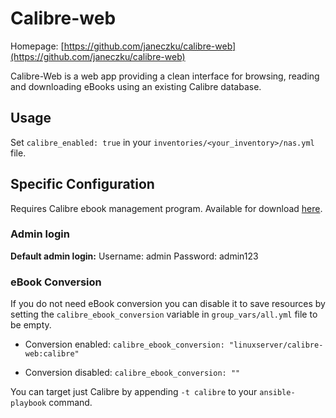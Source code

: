 # Calibre-web

Homepage:
[https://github.com/janeczku/calibre-web](https://github.com/janeczku/calibre-web)

Calibre-Web is a web app providing a clean interface for browsing, reading and
downloading eBooks using an existing Calibre database.

## Usage

Set `calibre_enabled: true` in your `inventories/<your_inventory>/nas.yml` file.

## Specific Configuration

Requires Calibre ebook management program. Available for download
[here](https://calibre-ebook.com/download).

### Admin login

**Default admin login:** Username: admin Password: admin123

### eBook Conversion

If you do not need eBook conversion you can disable it to save resources by setting the
`calibre_ebook_conversion` variable in `group_vars/all.yml` file to be empty.

-   Conversion enabled: `calibre_ebook_conversion: "linuxserver/calibre-web:calibre"`

-   Conversion disabled: `calibre_ebook_conversion: ""`

You can target just Calibre by appending `-t calibre` to your `ansible-playbook`
command.
